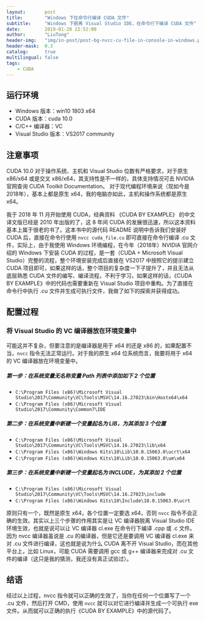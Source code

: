 ```yaml
---
layout:       post
title:        "Windows 下在命令行编译 CUDA 文件"
subtitle:     "Windows 下脱离 Visual Studio IDE，在命令行下编译 CUDA 文件"
date:         2019-01-20 22:52:00
author:       "LiuTong"
header-img:   "img/in-post/post-bg-nvcc-cu-file-in-console-in-windows.png"
header-mask:  0.3
catalog:      true
multilingual: false
tags:
    - CUDA
---
```


## 运行环境
* Windows 版本：win10 1803 x64
* CUDA 版本：cuda 10.0
* C/C++ 编译器：VC
* Visual Studio 版本：VS2017 community

## 注意事项
CUDA 10.0 对于操作系统、主机和 Visual Studio 位数有严格要求，对于原生 x86/x64 或是交叉 x86/x64，其支持性是不一样的，具体支持情况可去 NVIDIA 官网查询 CUDA Toolkit Documentation。 对于现代编程环境来说（现如今是2018年），基本上都是原生 x64，我的电脑亦如此，主机和操作系统都是原生 x64。

我于 2018 年 11 月开始使用 CUDA，经典资料 《CUDA BY EXAMPLE》 的中文译文版已经是 2010 年出版的了，这 8 年间 CUDA 的发展很迅速，所以这本资料基本上属于很老的书了。这本书中的源代码 README 说明中告诉我们安装好 CUDA 后，直接在命令行使用 `nvcc cuda_file.cu` 即可直接在命令行编译 .cu 文件，实际上，由于我使用 Windows 环境编程，在今年（2018年）NVIDIA 官网介绍的 Windows 下安装 CUDA 的过程，是一套（CUDA + Microsoft Visual Studio）完整的流程，整个环境安装完成后直接在 VS2017 中按照它的提示建立 CUDA 项目即可，如果这样的话，整个项目的复杂度一下子提升了，并且无法从底层熟悉 CUDA 文件的编写、编译流程，不利于学习，如果这样的话，《CUDA BY EXAMPLE》中的代码也需要重新在 Visual Studio 项目中重构。为了直接在命令行中执行 .cu 文件并生成可执行文件，我做了如下的探索并获得成功。

## 配置过程

### 将 Visual Studio 的 VC 编译器放在环境变量中

可能这并不复杂，但要注意的是编译器是用于 x64 的还是 x86 的，如果配置不当，`nvcc` 指令无法正常运行。对于我的原生 x64 位系统而言，我要将用于 x64 的 VC 编译器放在环境变量中。

##### 第一步：在系统变量无名称变量 Path 列表中添加如下 2 个位置

* `C:\Program Files (x86)\Microsoft Visual Studio\2017\Community\VC\Tools\MSVC\14.16.27023\bin\Hostx64\x64`
* `C:\Program Files (x86)\Microsoft Visual Studio\2017\Community\Common7\IDE`

##### 第二步：在系统变量中新建一个变量起名为 LIB，为其添加 3 个位置

* `C:\Program Files (x86)\Microsoft Visual Studio\2017\Community\VC\Tools\MSVC\14.16.27023\lib\x64`
* `C:\Program Files (x86)\Windows Kits\10\Lib\10.0.15063.0\ucrt\x64`
* `C:\Program Files (x86)\Windows Kits\10\Lib\10.0.15063.0\um\x64`

##### 第三步：在系统变量中新建一个变量起名为 INCLUDE，为其添加 2 个位置

* `C:\Program Files (x86)\Microsoft Visual Studio\2017\Community\VC\Tools\MSVC\14.16.27023\include`
* `C:\Program Files (x86)\Windows Kits\10\Include\10.0.15063.0\ucrt`

原则只有一个，既然是原生 x64，各个位置一定要选 x64，否则 `nvcc` 指令不会正确的生效。其实以上三个步骤的作用其实是让 VC 编译器脱离 Visual Studio IDE 环境生效，也就是说可以让 VC 编译器 cl.exe 在命令行下编译 .cpp 或 .c 文件。因为 nvcc 编译器虽说是 .cu 的编译器，但是它还是要调用 VC 编译器 cl.exe 来对 .cu 文件进行编译，这也就是说为什么 CUDA 离不开 Visual Studio，而在其他平台上，比如 Linux，可能 CUDA 需要调用 gcc 或 g++ 编译器来完成对 .cu 文件的编译（这只是我的猜测，我还没有真正试验过）。

## 结语

经过以上过程，nvcc 指令就可以正确的生效了，当你在任何一个位置写了一个 .cu 文件，然后打开 CMD，使用 `nvcc` 就可以对它进行编译并生成一个可执行 exe 文件。从而就可以正确的执行《CUDA BY EXAMPLE》中的源代码了。